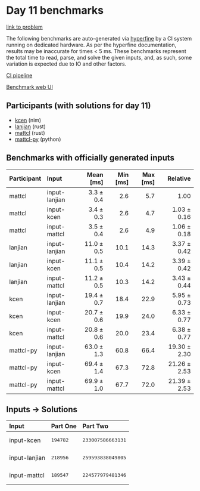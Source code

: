 # Day 11 benchmarks

[link to problem](https://adventofcode.com/2024/day/11)

The following benchmarks are auto-generated via
[hyperfine](https://github.com/sharkdp/hyperfine) by a CI system running on
dedicated hardware. As per the hyperfine documentation, results may be
inaccurate for times < 5 ms. These benchmarks represent the total time to read,
parse, and solve the given inputs, and, as such, some variation is expected due
to IO and other factors.

[CI pipeline](http://ci.papercode.net:8080/teams/main/pipelines/aoc2024)

[Benchmark web UI](https://aoc.ancalagon.black)


## Participants (with solutions for day 11)

- [kcen](https://github.com/kcen/aoc2024) (nim)
- [lanjian](https://github.com/lanjian/aoc-2024) (rust)
- [mattcl](https://github.com/mattcl/aoc2024) (rust)
- [mattcl-py](https://github.com/mattcl/aoc2024-py) (python)


## Benchmarks with officially generated inputs

| Participant | Input | Mean [ms] | Min [ms] | Max [ms] | Relative |
|:---|:---|---:|---:|---:|---:|
| mattcl | input-lanjian | 3.3 ± 0.4 | 2.6 | 5.7 | 1.00 |
| mattcl | input-kcen | 3.4 ± 0.3 | 2.6 | 4.7 | 1.03 ± 0.16 |
| mattcl | input-mattcl | 3.5 ± 0.4 | 2.6 | 4.9 | 1.06 ± 0.18 |
| lanjian | input-lanjian | 11.0 ± 0.5 | 10.1 | 14.3 | 3.37 ± 0.42 |
| lanjian | input-kcen | 11.1 ± 0.5 | 10.4 | 14.2 | 3.39 ± 0.42 |
| lanjian | input-mattcl | 11.2 ± 0.5 | 10.3 | 14.2 | 3.43 ± 0.44 |
| kcen | input-lanjian | 19.4 ± 0.7 | 18.4 | 22.9 | 5.95 ± 0.73 |
| kcen | input-kcen | 20.7 ± 0.6 | 19.9 | 24.0 | 6.33 ± 0.77 |
| kcen | input-mattcl | 20.8 ± 0.6 | 20.0 | 23.4 | 6.38 ± 0.77 |
| mattcl-py | input-lanjian | 63.0 ± 1.3 | 60.8 | 66.4 | 19.30 ± 2.30 |
| mattcl-py | input-kcen | 69.4 ± 1.4 | 67.3 | 72.8 | 21.26 ± 2.53 |
| mattcl-py | input-mattcl | 69.9 ± 1.0 | 67.7 | 72.0 | 21.39 ± 2.53 |


## Inputs -> Solutions

| Input | Part One | Part Two |
|:---|:---|:---|
|input-kcen|<pre>194782</pre>|<pre>233007586663131</pre>|
|input-lanjian|<pre>218956</pre>|<pre>259593838049805</pre>|
|input-mattcl|<pre>189547</pre>|<pre>224577979481346</pre>|